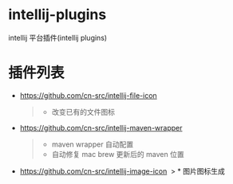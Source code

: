 # intellij-plugins
intellij 平台插件(intellij plugins)

# 插件列表
* https://github.com/cn-src/intellij-file-icon
  > * 改变已有的文件图标

* https://github.com/cn-src/intellij-maven-wrapper
  > * maven wrapper 自动配置
  > * 自动修复 mac brew 更新后的 maven 位置

* https://github.com/cn-src/intellij-image-icon
  > * 图片图标生成
